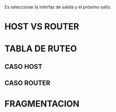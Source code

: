 Es seleccionar la interfaz de salida y el próximo salto.

# HOST VS ROUTER

# TABLA DE RUTEO
## CASO HOST
## CASO ROUTER


# FRAGMENTACION